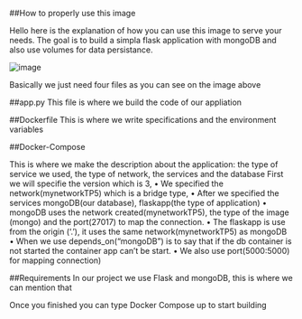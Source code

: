 ##How to properly use this image

Hello here is the explanation of how you can use this image to serve your needs.
The goal is to build a simpla flask application with mongoDB and also use volumes for data persistance.

![image](https://user-images.githubusercontent.com/112904885/223761015-3457474c-6592-4e7c-aeb1-b5e584baf1af.png)

Basically we just need four files as you can see on the image above

##app.py
This file is where we build the code of our appliation 

##Dockerfile
This is where we write specifications and the environment variables


##Docker-Compose

This is where we make the description about the application: the type of service we used, the type of network, the services and the database
First we will specifie the version which is 3,
• We specified the network(mynetworkTP5) which is a bridge type,
• After we specified the services mongoDB(our database), flaskapp(the type of application)
• mongoDB uses the network created(mynetworkTP5), the type of the image (mongo) and the
port(27017) to map the connection.
• The flaskapp is use from the origin (‘.’), it uses the same network(mynetworkTP5) as
mongoDB
• When we use depends_on(“mongoDB”) is to say that if the db container is not started the
container app can’t be start.
• We also use port(5000:5000) for mapping connection)

##Requirements
In our project we use Flask and mongoDB, this is where we can mention that

Once you finished you can type Docker Compose up to start building

